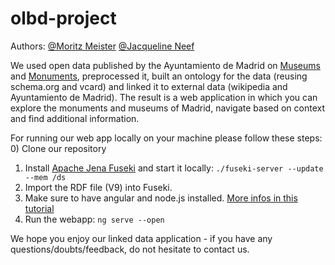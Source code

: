# olbd-project

Authors: [@Moritz Meister](https://github.com/moritzmeister)  [@Jacqueline Neef](https://github.com/jackiefeen)

We used open data published by the Ayuntamiento de Madrid on [Museums](https://datos.madrid.es/portal/site/egob/menuitem.c05c1f754a33a9fbe4b2e4b284f1a5a0/?vgnextoid=118f2fdbecc63410VgnVCM1000000b205a0aRCRD&vgnextchannel=374512b9ace9f310VgnVCM100000171f5a0aRCRD&vgnextfmt=default) and [Monuments](https://datos.madrid.es/portal/site/egob/menuitem.c05c1f754a33a9fbe4b2e4b284f1a5a0/?vgnextoid=69e30c658f6a8410VgnVCM2000000c205a0aRCRD&vgnextchannel=374512b9ace9f310VgnVCM100000171f5a0aRCRD&vgnextfmt=default), preprocessed it, built an ontology for the data (reusing schema.org and vcard) and linked it to external data (wikipedia and Ayuntamiento de Madrid).
The result is a web application in which you can explore the monuments and museums of Madrid, navigate based on context and find additional information.

For running our web app locally on your machine please follow these steps:
0) Clone our repository
1) Install [Apache Jena Fuseki](https://jena.apache.org/download/index.cgi) and start it locally: ```./fuseki-server --update --mem /ds```
2) Import the RDF file (V9) into Fuseki.
3) Make sure to have angular and node.js installed. [More infos in this tutorial](https://angular.io/guide/quickstart)
4) Run the webapp: ```ng serve --open```

We hope you enjoy our linked data application - if you have any questions/doubts/feedback, do not hesitate to contact us.

